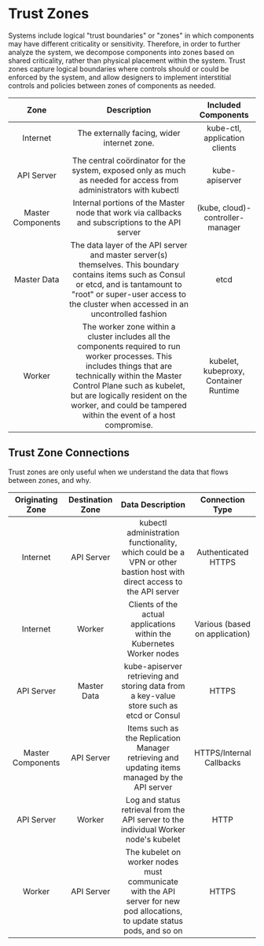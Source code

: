# Trust Zones

Systems include logical "trust boundaries" or "zones" in which components may have different criticality or sensitivity. Therefore, in order to further analyze the system, we
decompose components into zones based on shared criticality, rather than physical placement within the system. Trust zones capture logical boundaries where controls should or
could be enforced by the system, and allow designers to implement interstitial controls and policies between zones of components as needed.

| Zone | Description | Included Components |
| :--: | :--: | :--: |
| Internet | The externally facing, wider internet zone. | kube-ctl, application clients |
| API Server | The central coördinator for the system, exposed only as much as needed for access from administrators with kubectl | kube-apiserver |
| Master Components | Internal portions of the Master node that work via callbacks and subscriptions to the API server | (kube, cloud)-controller-manager |
| Master Data | The data layer of the API server and master server(s) themselves. This boundary contains items such as Consul or etcd, and is tantamount to "root" or super-user access to the cluster when accessed in an uncontrolled fashion | etcd |
| Worker | The worker zone within a cluster includes all the components required to run worker processes. This includes things that are technically within the Master Control Plane such as kubelet, but are logically resident on the worker, and could be tampered within the event of a host compromise. | kubelet, kubeproxy, Container Runtime |

## Trust Zone Connections

Trust zones are only useful when we understand the data that flows between zones, and why. 

| Originating Zone | Destination Zone | Data Description | Connection Type |
| :---: | :---: | :---: | :---: |
| Internet | API Server | kubectl administration functionality, which could be a VPN or other bastion host with direct access to the API server | Authenticated HTTPS |
| Internet | Worker | Clients of the actual applications within the Kubernetes Worker nodes | Various (based on application) |
| API Server | Master Data | kube-apiserver retrieving and storing data from a key-value store such as etcd or Consul | HTTPS |
| Master Components | API Server | Items such as the Replication Manager retrieving and updating items managed by the API server | HTTPS/Internal Callbacks |
| API Server | Worker | Log and status retrieval from the API server to the individual Worker node's kubelet | HTTP |
| Worker | API Server | The kubelet on worker nodes must communicate with the API server for new pod allocations, to update status pods, and so on | HTTPS |
